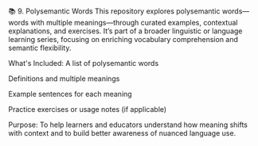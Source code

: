 📚 9. Polysemantic Words
This repository explores polysemantic words—words with multiple meanings—through curated examples, contextual explanations, and exercises. It’s part of a broader linguistic or language learning series, focusing on enriching vocabulary comprehension and semantic flexibility.

What's Included:
A list of polysemantic words

Definitions and multiple meanings

Example sentences for each meaning

Practice exercises or usage notes (if applicable)

Purpose:
To help learners and educators understand how meaning shifts with context and to build better awareness of nuanced language use.
